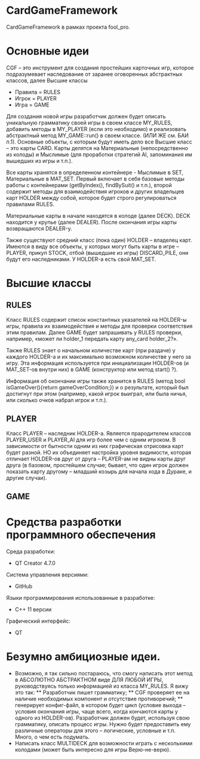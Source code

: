 # CardGameFramework
CardGameFramework в рамках проекта fool_pro.
# Основные идеи
CGF – это инструмент для создания простейших карточных игр, которое подразумевает наследование от заранее оговоренных абстрактных классов, далее Высшие классы
 * Правила = RULES
 * Игрок = PLAYER
 * Игра = GAME
 
Для создания новой игры разработчик должен будет описать уникальную грамматику своей игры в своем классе MY_RULES, добавить методы в MY_PLAYER (если это необходимо) и реализовать абстрактный метод MY_GAME::run() в своем классе. (ИЛИ ЖЕ см. БАИ п.1).
Основные объекты, с которым будут иметь дело все Высшие класс – это карты CARD. Карты делятся на Материальные (непосредственно из колоды) и Мыслимые (для проработки стратегий AI, запоминания им вышедших из игры и т.п.).

Все карты хранятся в определенном контейнере - Мыслимые в SET, Материальные в MAT_SET. Первый включает в себя базовые методы работы с контейнерами (getByIndex(), findBySuit() и т.п.), второй содержит методы для взаимодействия игроков и других владельцев карт HOLDER между собой, которое будет строго регулироваться правилами RULES.

Материальные карты в начале находятся в колоде (далее DECK). DECK находится у крупье (далее DEALER). После окончания игры карты возвращаются DEALER-у.

Также существуют средний класс (пока один) HOLDER – владелец карт. Имеются в виду все объекты, у которых могут быть карты в игре – PLAYER, прикуп STOCK, отбой (вышедшие из игры) DISCARD_PILE, они будут его наследниками. У HOLDER-а есть свой MAT_SET.

# Высшие классы
## RULES
Класс RULES содержит список константных указателей на HOLDER-ы игры, правила их взаимодействия и методы для проверки соответствия этим правилам. Далее GAME будет запрашивать у RULES проверки, например, «может ли holder_1 передать карту any_card holder_2?». 

Также RULES знает о начальном количестве карт (при раздаче) у каждого HOLDER-а и их максимально возможном количестве у него за игру. Эта информация используется при инициализации HOLDER-ов (и MAT_SET-ов внутри них) в GAME (конструктор или метод start() ?).

Информация об окончании игры также хранится в RULES (метод bool isGameOver(){return gameOverCondition;}) и о результате, который был достигнут при этом (например, какой игрок выиграл, или была ничья, или сколько очков набрал игрок и т.п.).

## PLAYER
Класс PLAYER – наследник HOLDER-а. Является прародителем классов PLAYER_USER и PLAYER_AI для игр более чем с одним игроком. В зависимости от бытности одним из них графическая отрисовка карт будет разной. НО их объединяет настройка уровня видимости, которая отличает HOLDER-ов друг от друга – PLAYER-ам не видны карты друг друга (в базовом, простейшем случае; бывает, что один игрок должен показать карту другому – младший козырь для начала хода в Дураке, и другие случаи).

## GAME

# Средства разработки программного обеспечения

Среда разработки:
 * QT Creator 4.7.0
 
Система управления версиями:
 * GitHub

Языки программирования использованные в разработке:
 * С++ 11 версии
 
Графический интерфейс:
 * QT

# Безумно амбициозные идеи.
*	Возможно, я так сильно постараюсь, что смогу написать этот метод в АБСОЛЮТНО АБСТРАКТНОМ виде ДЛЯ ЛЮБОЙ ИГРЫ, руководствуясь только информацией из класса MY_RULES. Я вижу это так:
**	Разработчик пишет грамматику;
**	CGF проверяет ее на наличие необходимых компонент и отсутствие противоречий;
**	генерирует конфиг-файл, в котором будет цикл (условие выхода – условия окончания игры, чаще всего, когда кончаются карты у одного из HOLDER-ов). Разработчик должен будет, используя свою грамматику, описать процесс игры. Нужно будет предоставить ему различные операторы для этого – логические, условные и т.п.  Много, о чем есть подумать.
*	Написать класс MULTIDECK для возможности играть с несколькими колодами (может быть интересно для игры Верю-не-верю).
